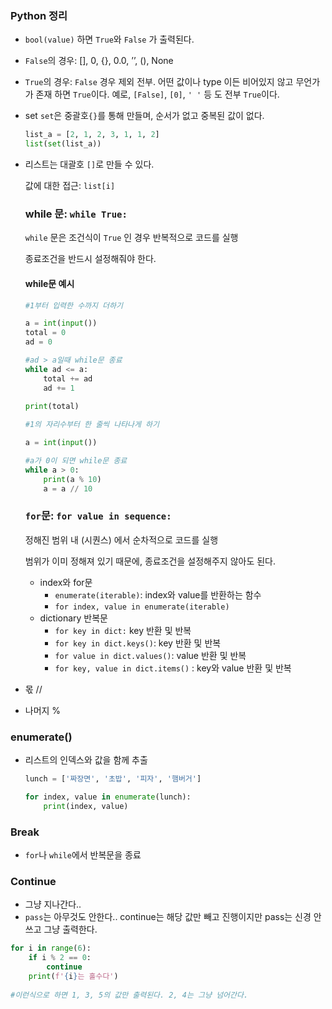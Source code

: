### Python 정리

- `bool(value)` 하면 `True`와 `False` 가 출력된다.

- `False`의 경우: [], 0, {}, 0.0, ’’, (), None

- `True`의 경우: `False` 경우 제외 전부. 어떤 값이나 type 이든 비어있지 않고 무언가가 존재 하면 `True`이다. 예로, `[False]`, `[0]`, `' '` 등 도 전부 `True`이다.

- set `set`은 중괄호`{}`를 통해 만들며, 순서가 없고 중복된 값이 없다.

  ```python
  list_a = [2, 1, 2, 3, 1, 1, 2]
  list(set(list_a))
  ```

- 리스트는 대괄호 `[]`로 만들 수 있다.

  값에 대한 접근: `list[i]`

  

  ### while 문: `while True:`

  `while` 문은 조건식이 `True` 인 경우 반복적으로 코드를 실행

  종료조건을 반드시 설정해줘야 한다.

  #### while문 예시

  ```python
  #1부터 입력한 수까지 더하기
  
  a = int(input())
  total = 0
  ad = 0
  
  #ad > a일때 while문 종료
  while ad <= a:
      total += ad
      ad += 1
      
  print(total) 
  ```

  ```python
  #1의 자리수부터 한 줄씩 나타나게 하기
  
  a = int(input())
  
  #a가 0이 되면 while문 종료
  while a > 0:
      print(a % 10)
      a = a // 10
  ```

  

  ### `for`문: `for value in sequence:`

  정해진 범위 내 (시퀀스) 에서 순차적으로 코드를 실행

  범위가 이미 정해져 있기 때문에, 종료조건을 설정해주지 않아도 된다.

  - index와 for문
    - `enumerate(iterable)`: index와 value를 반환하는 함수
    - `for index, value in enumerate(iterable)`
  - dictionary 반복문
    - `for key in dict:` key 반환 및 반복
    - `for key in dict.keys()`: key 반환 및 반복
    - `for value in dict.values()`: value 반환 및 반복
    - `for key, value in dict.items()` : key와 value 반환 및 반복



- 몫 //
- 나머지 %



### enumerate()

- 리스트의 인덱스와 값을 함께 추출

  ```python
  lunch = ['짜장면', '초밥', '피자', '햄버거']
  
  for index, value in enumerate(lunch):
      print(index, value)
  ```

  


### Break

- `for`나 `while`에서 반복문을 종료



### Continue

- 그냥 지나간다..
- `pass`는 아무것도 안한다.. continue는 해당 값만 빼고 진행이지만 pass는 신경 안 쓰고 그냥 출력한다.

```python
for i in range(6):
    if i % 2 == 0:
        continue
    print(f'{i}는 홀수다')
    
#이런식으로 하면 1, 3, 5의 값만 출력된다. 2, 4는 그냥 넘어간다.
```




